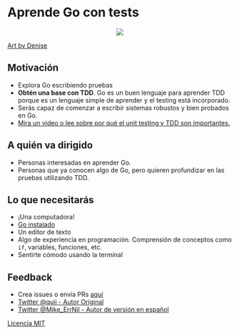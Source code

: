 # Aprende Go con tests

<div style="text-align: center">
  <img src="red-green-blue-gophers-smaller.png" />
</div>

[Art by Denise](https://twitter.com/deniseyu21)

## Motivación

* Explora Go escribiendo pruebas
* **Obtén una base con TDD**. Go es un buen lenguaje para aprender TDD porque es un lenguaje simple de aprender y el testing está incorporado.
* Serás capaz de comenzar a escribir sistemas robustos y bien probados en Go.
* [Mira un video o lee sobre por qué el unit testing y TDD son importantes.](why.md)

## A quién va dirigido

* Personas interesadas en aprender Go.
* Personas que ya conocen algo de Go, pero quieren profundizar en las pruebas utilizando TDD.

## Lo que necesitarás

* ¡Una computadora!
* [Go instalado](https://golang.org/)
* Un editor de texto
* Algo de experiencia en programación. Comprensión de conceptos como `if`, variables, funciones, etc.
* Sentirte cómodo usando la terminal

## Feedback

* Crea issues o envía PRs [aquí](https://github.com/michaelcardoza/aprende-go-con-tests)
* [Twitter @quii - Autor Original](https://twitter.com/quii)
* [Twitter @Mike_ErrNil - Autor de versión en español](https://twitter.com/Mike_ErrNil)

[Licencia MIT](LICENSE.md)
